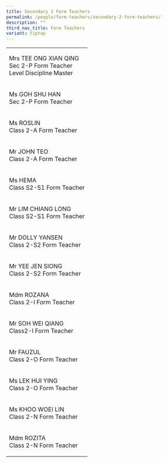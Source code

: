 ```yaml
---
title: Secondary 2 Form Teachers
permalink: /people/form-teachers/secondary-2-form-teachers/
description: ""
third_nav_title: Form Teachers
variant: tiptap
---
```

<table style="minWidth: 25px">
<colgroup>
<col>
</colgroup>
<tbody>
<tr>
<td rowspan="1" colspan="1">
<p>Mrs TEE ONG XIAN QING
<br>Sec 2-P Form Teacher
<br>Level Discipline Master</p>
</td>
</tr>
<tr>
<td rowspan="1" colspan="1">
<p>Ms GOH SHU HAN
<br>Sec 2-P Form Teacher</p>
</td>
</tr>
<tr>
<td rowspan="1" colspan="1">
<p>Ms ROSLIN
<br>Class 2-A Form Teacher</p>
</td>
</tr>
<tr>
<td rowspan="1" colspan="1">
<p>Mr JOHN TEO
<br>Class 2-A Form Teacher</p>
</td>
</tr>
<tr>
<td rowspan="1" colspan="1">
<p>Ms HEMA
<br>Class S2-S1 Form Teacher</p>
</td>
</tr>
<tr>
<td rowspan="1" colspan="1">
<p>Mr LIM CHIANG LONG
<br>Class S2-S1 Form Teacher</p>
</td>
</tr>
<tr>
<td rowspan="1" colspan="1">
<p>Mr DOLLY YANSEN
<br>Class&nbsp;2-S2 Form Teacher</p>
</td>
</tr>
<tr>
<td rowspan="1" colspan="1">
<p>Mr YEE JEN SIONG
<br>Class&nbsp;2-S2 Form Teacher</p>
</td>
</tr>
<tr>
<td rowspan="1" colspan="1">
<p>Mdm ROZANA
<br>Class 2-I Form Teacher</p>
</td>
</tr>
<tr>
<td rowspan="1" colspan="1">
<p>Mr SOH WEI QIANG
<br>Class2-I Form Teacher</p>
</td>
</tr>
<tr>
<td rowspan="1" colspan="1">
<p>Mr FAUZUL
<br>Class&nbsp;2-O Form Teacher</p>
</td>
</tr>
<tr>
<td rowspan="1" colspan="1">
<p>Ms LEK HUI YING
<br>Class 2-O Form Teacher</p>
</td>
</tr>
<tr>
<td rowspan="1" colspan="1">
<p>Ms KHOO WOEI LIN
<br>Class 2-N Form Teacher</p>
</td>
</tr>
<tr>
<td rowspan="1" colspan="1">
<p>Mdm ROZITA
<br>Class 2-N Form Teacher</p>
</td>
</tr>
</tbody>
</table>
<p></p>